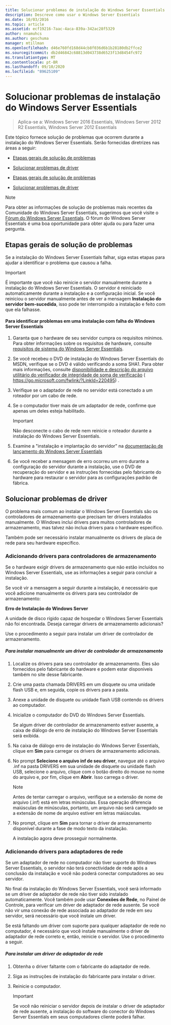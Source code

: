 ```yaml
---
title: Solucionar problemas de instalação do Windows Server Essentials
description: Descreve como usar o Windows Server Essentials
ms.date: 10/03/2016
ms.topic: article
ms.assetid: ecf19216-7aac-4aca-839a-342ac28f5329
author: nnamuhcs
ms.author: geschuma
manager: mtillman
ms.openlocfilehash: d46e760fd168d44cb8f036d6b1b28180db2ffce2
ms.sourcegitcommit: db2d46842c68813d043738d6523f13d8454fc972
ms.translationtype: MT
ms.contentlocale: pt-BR
ms.lasthandoff: 09/10/2020
ms.locfileid: "89625109"
---
```

# <a name="troubleshoot-windows-server-essentials-installation"></a>Solucionar problemas de instalação do Windows Server Essentials

>Aplica-se a: Windows Server 2016 Essentials, Windows Server 2012 R2 Essentials, Windows Server 2012 Essentials

Este tópico fornece solução de problemas que ocorrem durante a instalação do Windows Server Essentials. Serão fornecidas diretrizes nas áreas a seguir:


-   [Etapas gerais de solução de problemas](Troubleshoot-Windows-Server-Essentials-installation.md#BKMK_GeneralTroubleshootingSteps)

-   [Solucionar problemas de driver](Troubleshoot-Windows-Server-Essentials-installation.md#BKMK_TroubleshootDrivers)

-   [Etapas gerais de solução de problemas](Troubleshoot-Windows-Server-Essentials-installation.md#BKMK_GeneralTroubleshootingSteps)

-   [Solucionar problemas de driver](Troubleshoot-Windows-Server-Essentials-installation.md#BKMK_TroubleshootDrivers)


> [!NOTE]
>  Para obter as informações de solução de problemas mais recentes da Comunidade do Windows Server Essentials, sugerimos que você visite o [Fórum do Windows Server Essentials](/answers/topics/windows-server-essentials.html/threads). O fórum do Windows Server Essentials é uma boa oportunidade para obter ajuda ou para fazer uma pergunta.

##  <a name="general-troubleshooting-steps"></a><a name="BKMK_GeneralTroubleshootingSteps"></a> Etapas gerais de solução de problemas
 Se a instalação do Windows Server Essentials falhar, siga estas etapas para ajudar a identificar o problema que causou a falha.

> [!IMPORTANT]
>  É importante que você não reinicie o servidor manualmente durante a instalação do Windows Server Essentials. O servidor é reiniciado automaticamente durante a instalação e a configuração inicial. Se você reiniciou o servidor manualmente antes de ver a mensagem **Instalação do servidor bem-sucedida**, isso pode ter interrompido a instalação e feito com que ela falhasse.

#### <a name="to-identify-issues-in-a-failed-installation-of-windows-server-essentials"></a>Para identificar problemas em uma instalação com falha do Windows Server Essentials

1.  Garanta que o hardware de seu servidor cumpra os requisitos mínimos. Para obter informações sobre os requisitos de hardware, consulte [requisitos de sistema do Windows Server Essentials](../get-started/system-requirements.md).

2.  Se você recebeu o DVD de instalação do Windows Server Essentials do MSDN, verifique se o DVD é válido verificando a soma SHA1. Para obter mais informações, consulte [disponibilidade e descrição do arquivo utilitário do verificador de integridade de soma de verificação](https://go.microsoft.com/fwlink/?LinkId=220495) ( https://go.microsoft.com/fwlink/?LinkId=220495) .

3.  Verifique se o adaptador de rede no servidor está conectado a um roteador por um cabo de rede.

4.  Se o computador tiver mais de um adaptador de rede, confirme que apenas um deles esteja habilitado.

    > [!IMPORTANT]
    >  Não desconecte o cabo de rede nem reinicie o roteador durante a instalação do Windows Server Essentials.

5.  Examine a "instalação e implantação do servidor" na [documentação de lançamento do Windows Server Essentials](../get-started/release-notes.md)

6.  Se você receber a mensagem de erro ocorreu um erro durante a configuração do servidor durante a instalação, use o DVD de recuperação do servidor e as instruções fornecidas pelo fabricante do hardware para restaurar o servidor para as configurações padrão de fábrica.

##  <a name="troubleshoot-driver-issues"></a><a name="BKMK_TroubleshootDrivers"></a> Solucionar problemas de driver
 O problema mais comum ao instalar o Windows Server Essentials são os controladores de armazenamento que precisam ter drivers instalados manualmente. O Windows inclui drivers para muitos controladores de armazenamento, mas talvez não inclua drivers para o hardware específico.

 Também pode ser necessário instalar manualmente os drivers de placa de rede para seu hardware específico.

###  <a name="adding-drivers-for-storage-controllers"></a><a name="BKMK_StorageDrivers"></a> Adicionando drivers para controladores de armazenamento
 Se o hardware exigir drivers de armazenamento que não estão incluídos no Windows Server Essentials, use as informações a seguir para concluir a instalação.

 Se você vir a mensagem a seguir durante a instalação, é necessário que você adicione manualmente os drivers para seu controlador de armazenamento:

 **Erro de Instalação do Windows Server**

 A unidade de disco rígido capaz de hospedar o Windows Server Essentials não foi encontrada. Deseja carregar drivers de armazenamento adicionais?

 Use o procedimento a seguir para instalar um driver de controlador de armazenamento.

##### <a name="to-manually-install-a-storage-controller-driver"></a>Para instalar manualmente um driver de controlador de armazenamento

1. Localize os drivers para seu controlador de armazenamento. Eles são fornecidos pelo fabricante do hardware e podem estar disponíveis também no site desse fabricante.

2. Crie uma pasta chamada DRIVERS em um disquete ou uma unidade flash USB e, em seguida, copie os drivers para a pasta.

3. Anexe a unidade de disquete ou unidade flash USB contendo os drivers ao computador.

4. Inicialize o computador do DVD do Windows Server Essentials.

    Se algum driver de controlador de armazenamento estiver ausente, a caixa de diálogo de erro de instalação do Windows Server Essentials será exibida.

5. Na caixa de diálogo erro de instalação do Windows Server Essentials, clique em **Sim** para carregar os drivers de armazenamento adicionais.

6. No prompt **Selecione o arquivo inf de seu driver**, navegue até o arquivo .inf na pasta DRIVERS em sua unidade de disquete ou unidade flash USB, selecione o arquivo, clique com o botão direito do mouse no nome do arquivo e, por fim, clique em **Abrir**. Isso carrega o driver.

   > [!NOTE]
   >  Antes de tentar carregar o arquivo, verifique se a extensão de nome de arquivo (.inf) está em letras minúsculas. Essa operação diferencia maiúsculas de minúsculas, portanto, um arquivo não será carregado se a extensão de nome de arquivo estiver em letras maiúsculas.

7. No prompt, clique em **Sim** para tornar o driver de armazenamento disponível durante a fase de modo texto da instalação.

   A instalação agora deve prosseguir normalmente.

###  <a name="adding-drivers-for-network-adapters"></a><a name="BKMK_AddingNICdrivers"></a> Adicionando drivers para adaptadores de rede
 Se um adaptador de rede no computador não tiver suporte do Windows Server Essentials, o servidor não terá conectividade de rede após a conclusão da instalação e você não poderá conectar computadores ao seu servidor.

 No final da instalação do Windows Server Essentials, você será informado se um driver de adaptador de rede não tiver sido instalado automaticamente. Você também pode usar **Conexões de Rede**, no Painel de Controle, para verificar um driver de adaptador de rede ausente. Se você não vir uma conexão de rede associada ao adaptador de rede em seu servidor, será necessário que você instale um driver.

 Se está faltando um driver com suporte para qualquer adaptador de rede no computador, é necessário que você instale manualmente o driver de adaptador de rede correto e, então, reinicie o servidor. Use o procedimento a seguir.

##### <a name="to-install-a-network-adapter-driver"></a>Para instalar um driver de adaptador de rede

1.  Obtenha o driver faltante com o fabricante do adaptador de rede.

2.  Siga as instruções de instalação do fabricante para instalar o driver.

3.  Reinicie o computador.

    > [!IMPORTANT]
    >  Se você não reiniciar o servidor depois de instalar o driver de adaptador de rede ausente, a instalação do software do conector do Windows Server Essentials em seus computadores cliente poderá falhar.